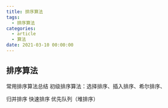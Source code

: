 ```yaml
---
title: 排序算法
tags:
  - 排序算法
categories:
  - article
  - 算法
date: 2021-03-10 00:00:00
---
```


<style>
.center {
width: auto;
display: table;
margin - left: auto;
margin - right: auto;
}
// 图片居中
img {
position: relative;
left: 50%;
transform: translateX(-50%);
}
</style>

## 排序算法

常用排序算法总结
初级排序算法：选择排序、插入排序、希尔排序、

归并排序
快速排序
优先队列（堆排序）
